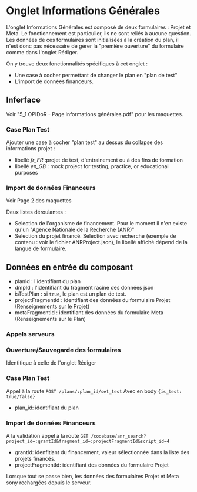 # Onglet Informations Générales

L'onglet Informations Générales est composé de deux formulaires : Projet et Meta.
Le fonctionnement est particulier, ils ne sont reliés à aucune question. Les données de ces formulaires sont initialisées à la création du plan, il n'est donc pas nécessaire de gérer la "première ouverture" du formulaire comme dans l'onglet Rédiger.

On y trouve deux fonctionnalités spécifiques à cet onglet :

- Une case à cocher permettant de changer le plan en "plan de test"
- L'import de données financeurs.

## Inferface

Voir "5_1 OPIDoR - Page informations générales.pdf" pour les maquettes.

### Case Plan Test

Ajouter une case à cocher "plan test" au dessus du collapse des informations projet :

- libellé *fr_FR* :projet de test, d'entrainement ou à des fins de formation
- libellé *en_GB* : mock project for testing, practice, or educational purposes

### Import de données Financeurs

Voir Page 2 des maquettes

Deux listes déroulantes :

- Selection de l'organisme de financement. Pour le moment il n'en existe qu'un "Agence Nationale de la Recherche (ANR)"
- Selection du projet financé. Sélection avec recherche (exemple de contenu : voir le fichier ANRProject.json), le libellé affiché dépend de la langue de formulaire.

## Données en entrée du composant

- planId : l'identifiant du plan
- dmpId : l'identifiant du fragment racine des données json
- isTestPlan : si `true`, le plan est un plan de test.
- projectFragmentId : identifiant des données du formulaire Projet (Renseignements sur le Projet)
- metaFragmentId : identifiant des données du formulaire Meta (Renseignements sur le Plan)

### Appels serveurs

### Ouverture/Sauvegarde des formulaires

Identitique à celle de l'onglet Rédiger

### Case Plan Test

Appel à la route `POST /plans/:plan_id/set_test`
Avec en body `{is_test: true/false}`

- plan_id: identifiant du plan

### Import de données Financeurs

A la validation appel à la route `GET /codebase/anr_search?project_id=:grantId&fragment_id=:projectFragmentId&script_id=4`

- grantId: idenfitiant du financement, valeur sélectionnée dans la liste des projets financés.
- projectFragmentId:  identifiant des données du formulaire Projet

Lorsque tout se passe bien, les données des formulaires Projet et Meta sony rechargées depuis le serveur.

